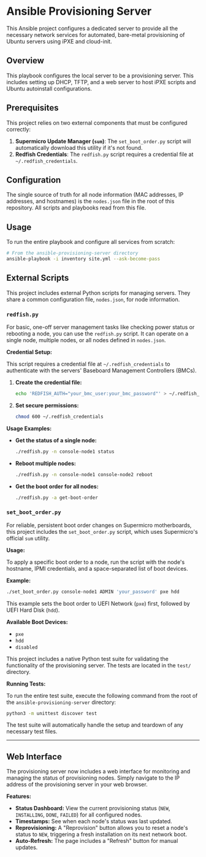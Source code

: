 # Ansible Provisioning Server

This Ansible project configures a dedicated server to provide all the necessary network services for automated, bare-metal provisioning of Ubuntu servers using iPXE and cloud-init.

## Overview

This playbook configures the local server to be a provisioning server. This includes setting up DHCP, TFTP, and a web server to host iPXE scripts and Ubuntu autoinstall configurations.

## Prerequisites

This project relies on two external components that must be configured correctly:

1.  **Supermicro Update Manager (`sum`)**: The `set_boot_order.py` script will automatically download this utility if it's not found.
2.  **Redfish Credentials**: The `redfish.py` script requires a credential file at `~/.redfish_credentials`.

## Configuration

The single source of truth for all node information (MAC addresses, IP addresses, and hostnames) is the `nodes.json` file in the root of this repository. All scripts and playbooks read from this file.

## Usage

To run the entire playbook and configure all services from scratch:
```bash
# From the ansible-provisioning-server directory
ansible-playbook -i inventory site.yml --ask-become-pass
```

## External Scripts

This project includes external Python scripts for managing servers. They share a common configuration file, `nodes.json`, for node information.

### `redfish.py`

For basic, one-off server management tasks like checking power status or rebooting a node, you can use the `redfish.py` script. It can operate on a single node, multiple nodes, or all nodes defined in `nodes.json`.

**Credential Setup:**

This script requires a credential file at `~/.redfish_credentials` to authenticate with the servers' Baseboard Management Controllers (BMCs).

1.  **Create the credential file:**
    ```bash
    echo 'REDFISH_AUTH="your_bmc_user:your_bmc_password"' > ~/.redfish_credentials
    ```

2.  **Set secure permissions:**
    ```bash
    chmod 600 ~/.redfish_credentials
    ```

**Usage Examples:**

*   **Get the status of a single node:**
    ```bash
    ./redfish.py -n console-node1 status
    ```

*   **Reboot multiple nodes:**
    ```bash
    ./redfish.py -n console-node1 console-node2 reboot
    ```

*   **Get the boot order for all nodes:**
    ```bash
    ./redfish.py -a get-boot-order
    ```

### `set_boot_order.py`

For reliable, persistent boot order changes on Supermicro motherboards, this project includes the `set_boot_order.py` script, which uses Supermicro's official `sum` utility.

**Usage:**

To apply a specific boot order to a node, run the script with the node's hostname, IPMI credentials, and a space-separated list of boot devices.

**Example:**
```bash
./set_boot_order.py console-node1 ADMIN 'your_password' pxe hdd
```
This example sets the boot order to UEFI Network (`pxe`) first, followed by UEFI Hard Disk (`hdd`).

**Available Boot Devices:**
*   `pxe`
*   `hdd`
*   `disabled`


This project includes a native Python test suite for validating the functionality of the provisioning server. The tests are located in the `test/` directory.

**Running Tests:**

To run the entire test suite, execute the following command from the root of the `ansible-provisioning-server` directory:

```bash
python3 -m unittest discover test
```

The test suite will automatically handle the setup and teardown of any necessary test files.

---

## Web Interface

The provisioning server now includes a web interface for monitoring and managing the status of provisioning nodes. Simply navigate to the IP address of the provisioning server in your web browser.

**Features:**
- **Status Dashboard:** View the current provisioning status (`NEW`, `INSTALLING`, `DONE`, `FAILED`) for all configured nodes.
- **Timestamps:** See when each node's status was last updated.
- **Reprovisioning:** A "Reprovision" button allows you to reset a node's status to `NEW`, triggering a fresh installation on its next network boot.
- **Auto-Refresh:** The page includes a "Refresh" button for manual updates.
